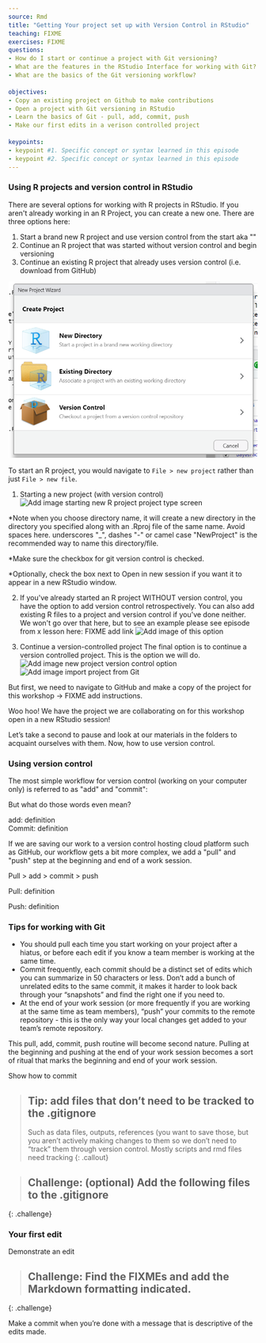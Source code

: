 ```yaml
---
source: Rmd  
title: "Getting Your project set up with Version Control in RStudio"  
teaching: FIXME
exercises: FIXME
questions:
- How do I start or continue a project with Git versioning?
- What are the features in the RStudio Interface for working with Git?
- What are the basics of the Git versioning workflow?

objectives:
- Copy an existing project on Github to make contributions
- Open a project with Git versioning in RStudio
- Learn the basics of Git - pull, add, commit, push
- Make our first edits in a verison controlled project

keypoints:
- keypoint #1. Specific concept or syntax learned in this episode
- keypoint #2. Specific concept or syntax learned in this episode
---
```





### Using R projects and version control in RStudio
There are several options for working with R projects in RStudio. If you aren't already working in an R Project, you can create a new one. There are three options here:
1. Start a brand new R project and use version control from the start aka ""
2. Continue an R project that was started without version control and begin versioning
3. Continue an existing R project that already uses version control (i.e. download from GitHub)

![new r project options](../fig/05-new-project.PNG)

To start an R project, you would navigate to `File > new project` rather than just `File > new file`. 
1. Starting a new project (with version control)
![Add image starting new R project project type screen]()

*Note when you choose directory name, it will create a new directory in the directory you specified along with an .Rproj file of the same name. Avoid spaces here. underscores "_", dashes "-" or camel case "NewProject" is the recommended way to name this directory/file.

*Make sure the checkbox for git version control is checked. 

*Optionally, check the box next to Open in new session if you want it to appear in a new RStudio window. 

2. If you've already started an R project WITHOUT version control, you have the option to add version control retrospectively. You can also add existing R files to a project and version control if you've done neither. We won't go over that here, but to see an example please see episode from x lesson here: FIXME add link
![Add image of this option]()

3. Continue a version-controlled project
The final option is to continue a version controlled project. This is the option we will do.
![Add image new project version control option]()
![Add image import project from Git]()

But first, we need to navigate to GitHub and make a copy of the project for this workshop -> FIXME add instructions. 


Woo hoo! We have the project we are collaborating on for this workshop open in a new RStudio session!

Let’s take a second to pause and look at our materials in the folders to acquaint ourselves with them.
Now, how to use version control. 

### Using version control

The most simple workflow for version control (working on your computer only)
is referred to as "add" and "commit": 

But what do those words even mean?

add: definition  
Commit: definition 


If we are saving our work to a version control hosting cloud platform such as GitHub, 
our workflow gets a bit more complex, we add a "pull" and "push" step at the beginning and end of a work session. 

Pull > add > commit > push


Pull: definition  
 
Push: definition  

### Tips for working with Git

- You should pull each time you start working on your project after a hiatus, or before each edit if you know a team member is working at the same time. 
- Commit frequently, each commit should be a distinct set of edits which you can summarize in 50 characters or less. Don’t add a bunch of unrelated edits to the same commit, it makes it harder to look back through your “snapshots” and find the right one if you need to. 
- At the end of your work session (or more frequently if you are working at the same time as team members), “push” your commits to the remote repository - this is the only way your local changes get added to your team’s remote repository.

This pull, add, commit, push routine will become second nature. Pulling at the beginning and pushing at the end of your work session becomes a sort of ritual that marks the beginning and end of your work session. 

Show how to commit

> ## Tip: add files that don’t need to be tracked to the .gitignore
> Such as data files, outputs, references (you want to save those, but you 
> aren’t actively making changes to them so we don’t need to “track” them through 
> version control. Mostly scripts and rmd files need tracking
{: .callout}

> ## Challenge: (optional) Add the following files to the .gitignore 
>
{: .challenge}

### Your first edit

Demonstrate an edit

> ## Challenge: Find the FIXMEs and add the Markdown formatting indicated. 
>
{: .challenge}

Make a commit when you’re done with a message that is descriptive of the edits made. 

